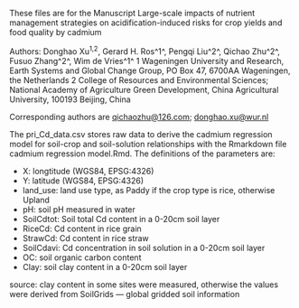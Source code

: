 These files are for the Manuscript Large-scale impacts of nutrient management strategies on acidification-induced risks for crop yields and food quality by cadmium

Authors: Donghao Xu<sup>1,2</sup>, Gerard H. Ros^1^, Pengqi Liu^2^, Qichao Zhu^2^, Fusuo Zhang^2^, Wim de Vries^1^
1 Wageningen University and Research, Earth Systems and Global Change Group, PO Box 47, 6700AA Wageningen, the Netherlands 
2 College of Resources and Environmental Sciences; National Academy of Agriculture Green Development, China Agricultural University, 100193 Beijing, China

Corresponding authors are qichaozhu@126.com; donghao.xu@wur.nl 

The pri_Cd_data.csv stores raw data to derive the cadmium regression model for soil-crop and soil-solution relationships with the Rmarkdown file cadmium regression model.Rmd. 
The definitions of the parameters are:
* X: longtitude (WGS84, EPSG:4326)
* Y: latitude (WGS84,  EPSG:4326)
* land_use: land use type, as Paddy if the crop type is rice, otherwise Upland
* pH: soil pH measured in water
* SoilCdtot: Soil total Cd content in a 0-20cm soil layer
* RiceCd: Cd content in rice grain
* StrawCd: Cd content in rice straw
* SoilCdavi: Cd concentration in soil solution in a 0-20cm soil layer
* OC: soil organic carbon content
* Clay: soil clay content in a 0-20cm soil layer

source: clay content in some sites were measured, otherwise the values were derived from SoilGrids — global gridded soil information 
